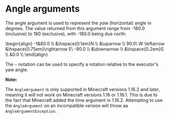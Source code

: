# Angle arguments

The angle argument is used to represent the _yaw_ (horizontal) angle in degrees. The value returned from this argument range from -180.0 (inclusive) to 180 (exclusive), with -180.0 being due north:

\begin{align}
-1&80.0 \\\\
&\hspace{0.1em}N \\\\
&\uparrow \\\\
90.0\ W \leftarrow &\hspace{0.75em}\rightarrow E\  -90.0 \\\\
&\downarrow \\\\
&\hspace{0.2em}S \\\\
&0.0 \\\\
\end{align}

The `~` notation can be used to specify a rotation relative to the executor's yaw angle.

<div class="warning">

**Note:**

The `AngleArgument` is only supported in Minecraft versions 1.16.2 and later, meaning it _will not work_ on Minecraft versions 1.16 or 1.16.1. This is due to the fact that Minecraft added the time argument in 1.16.2. Attempting to use the `AngleArgument` on an incompatible version will throw aa `AngleArgumentException`.

</div>